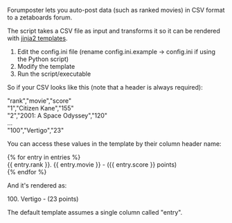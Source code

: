 Forumposter lets you auto-post data (such as ranked movies) in 
CSV format to a zetaboards forum.

The script takes a CSV file as input and transforms it so 
it can be rendered with [jinja2 templates](http://jinja.pocoo.org/).

1) Edit the config.ini file (rename config.ini.example -> config.ini 
if using the Python script)  
2) Modify the template  
3) Run the script/executable

So if your CSV looks like this (note that a header is always required):

"rank","movie","score"  
"1","Citizen Kane","155"  
"2","2001: A Space Odyssey","120"  
...  
"100","Vertigo","23"

You can access these values in the template by their column header name:

{% for entry in entries %}  
{{ entry.rank }}. {{ entry.movie }} - ({{ entry.score }} points)   
{% endfor %}

And it's rendered as:

100\. Vertigo - (23 points)

The default template assumes a single column called "entry".
